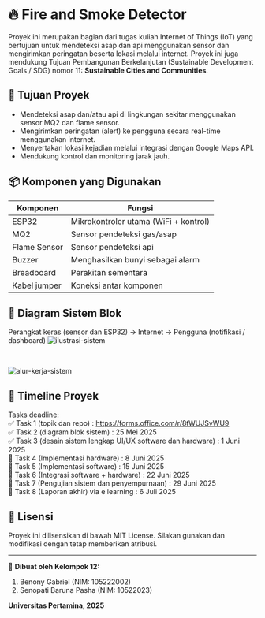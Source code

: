 # 🔥 Fire and Smoke Detector

Proyek ini merupakan bagian dari tugas kuliah Internet of Things (IoT) yang bertujuan untuk mendeteksi asap dan api menggunakan sensor dan mengirimkan peringatan beserta lokasi melalui internet. Proyek ini juga mendukung Tujuan Pembangunan Berkelanjutan (Sustainable Development Goals / SDG) nomor 11: **Sustainable Cities and Communities**.

## 🎯 Tujuan Proyek

- Mendeteksi asap dan/atau api di lingkungan sekitar menggunakan sensor MQ2 dan flame sensor.
- Mengirimkan peringatan (alert) ke pengguna secara real-time menggunakan internet.
- Menyertakan lokasi kejadian melalui integrasi dengan Google Maps API.
- Mendukung kontrol dan monitoring jarak jauh.

## 📦 Komponen yang Digunakan

| Komponen     | Fungsi                                |
| ------------ | ------------------------------------- |
| ESP32        | Mikrokontroler utama (WiFi + kontrol) |
| MQ2          | Sensor pendeteksi gas/asap            |
| Flame Sensor | Sensor pendeteksi api                 |
| Buzzer       | Menghasilkan bunyi sebagai alarm      |
| Breadboard   | Perakitan sementara                   |
| Kabel jumper | Koneksi antar komponen                |

## 🧱 Diagram Sistem Blok

Perangkat keras (sensor dan ESP32) → Internet → Pengguna (notifikasi / dashboard)
![ilustrasi-sistem](https://github.com/user-attachments/assets/74561261-8761-4fba-a36f-11b768b13613)

<br>

![alur-kerja-sistem](https://github.com/user-attachments/assets/2ac163ac-b43f-4caf-80fc-f63012343f4d)

## 📅 Timeline Proyek

Tasks deadline: <br>
✅ Task 1 (topik dan repo) : https://forms.office.com/r/8tWUJSvWU9 <br>
✅ Task 2 (diagram blok sistem) : 25 Mei 2025 <br>
✅ Task 3 (desain sistem lengkap UI/UX software dan hardware) : 1 Juni 2025 <br>
🔳 Task 4 (Implementasi hardware) : 8 Juni 2025 <br>
🔳 Task 5 (Implementasi software) : 15 Juni 2025 <br>
🔳 Task 6 (Integrasi software + hardware) : 22 Juni 2025 <br>
🔳 Task 7 (Pengujian sistem dan penyempurnaan) : 29 Juni 2025 <br>
🔳 Task 8 (Laporan akhir) via e learning : 6 Juli 2025 <br>

## 📜 Lisensi

Proyek ini dilisensikan di bawah MIT License. Silakan gunakan dan modifikasi dengan tetap memberikan atribusi.

---

📍 **Dibuat oleh Kelompok 12:**

1. Benony Gabriel (NIM: 105222002)
2. Senopati Baruna Pasha (NIM: 10522023)

**Universitas Pertamina, 2025**
